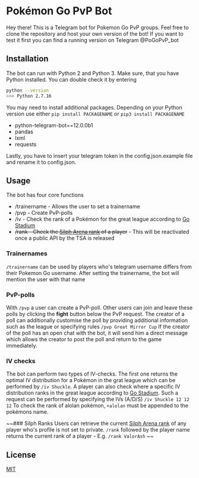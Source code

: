 # Pokémon Go PvP Bot
Hey there! This is a Telegram bot for Pokemon Go PvP groups. Feel free to clone the repository and host your own version of the bot! If you want to test it first you can find a running version on Telegram @PoGoPvP_bot

## Installation

The bot can run with Python 2 and Python 3. Make sure, that you have Python installed.
You can double check it by entering 
```bash
python --version
>>> Python 2.7.16
```
You may need to install additional packages. Depending on your Python version use either ```pip install PACKAGENAME``` or ```pip3 install PACKAGENAME```
- python-telegram-bot==12.0.0b1
- pandas
- lxml
- requests

Lastly, you have to insert your telegram token in the config.json.example file and rename it to config.json.

## Usage

The bot has four core functions
- /trainername - Allows the user to set a trainername
- /pvp  - Create PvP-polls
- /iv   - Check the rank of a Pokémon for the great league according to [Go Stadium](https://gostadium.club/pvp/iv)
- ~~/rank - Check the [Silph Arena rank](hhttps://sil.ph/) of a player~~ - This will be reactivated once a public API by the TSA is released

### Trainernames
```/trainername``` can be used by players who's telegram username differs from their Pokemon Go username. After setting the trainername, the bot will mention the user with that name

### PvP-polls
With ```/pvp``` a user can create a PvP-poll. Other users can join and leave these polls by clicking the **fight** button below the PvP request. The creator of a poll can additionally customise the poll by providing additional information such as the league or specifying rules ```/pvp Great Mirror Cup```
If the creator of the poll has an open chat with the bot, it will send him a direct message which allows the creator to post the poll and return to the game immediately.

### IV checks
The bot can perform two types of IV-checks. The first one returns the optimal IV distribution for a Pokémon in the grat league which can be performed by ```/iv Shuckle```. 
A player can also check where a specific IV distribution ranks in the great league according to [Go Stadium](https://gostadium.club/pvp/iv). Such a request can be performed by specifying the IVs (A/D/S) ```/iv Shuckle 12 12 12```
To check the rank of alolan pokémon, ```+alolan``` must be appended to the pokémons name.

~~### Silph Ranks
Users can retrieve the current [Silph Arena rank](hhttps://sil.ph/) of any player who's profile is not set to private. ```/rank``` followed by the player name returns the current rank of a player - E.g. ```/rank ValorAsh``` ~~

## License
[MIT](https://choosealicense.com/licenses/mit/)
